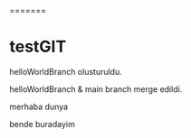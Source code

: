 =======
# testGIT

helloWorldBranch olusturuldu.

helloWorldBranch & main branch merge edildi. 

merhaba dunya

bende buradayim
